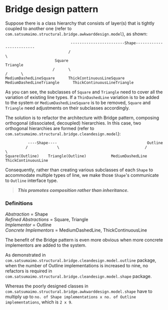 # Bridge design pattern

Suppose there is a class hierarchy that consists of layer(s) that is tightly coupled to another one 
(refer to `com.satsumaimo.structural.bridge.awkwarddesign.model`), as shown:

```
                             ------------------------Shape-------------------------
                            /                                                      \
                      Square                                                       Triangle
                     /      \                                                      /      \
MediumDashedLineSquare      ThickContinuousLineSquare       MediumDashedLineTriangle      ThickContinuousLineTriangle
```
As you can see, the subclasses of `Square` and `Triangle` need to cover all the variation of existing line types.
If a `ThinDashedLine` variation is to be added to the system or
`MediumDashedLineSquare` is to be removed, `Square` and `Triangle` need adjustments on their subclasses accordingly.

The solution is to refactor the architecture with Bridge pattern,
composing orthogonal (dissociated, decoupled) hierarchies.
In this case, two orthogonal hierarchies are formed (refer to `com.satsumaimo.structural.bridge.cleandesign.model`):

```
          ----Shape----                                        Outline
         /             \                                      /       \
Square(Outline)    Triangle(Outline)           MediumDashedLine       ThickContinuousLine
```
Consequently, rather than creating various subclasses of each `Shape` to accommodate multiple types of line,
we make those `Shape`'s communicate to `Outline` interface type.
> ***This promotes composition rather than inheritance.***

### Definitions

*Abstraction* = Shape  
*Refined Abstractions* = Square, Triangle  
*Implementor* = Outline     
*Concrete Implementors* = MediumDashedLine, ThickContinuousLine 


The benefit of the Bridge pattern is even more obvious when more concrete implementors are added to the system.

As demonstrated in `com.satsumaimo.structural.bridge.cleandesign.model.outline` package, 
when the number of Outline 
implementations is increased to nine,
no refactors is required in `com.satsumaimo.structural.bridge.cleandesign.model.shape` package.

Whereas the poorly designed classes in `com.satsumaimo.structural.bridge.awkwarddesign.model.shape` have 
to multiply up to `no. of Shape implementations x no. of Outline implementations`, which is `2 x 9`.



